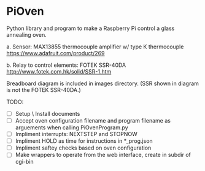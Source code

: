 # PiOven

Python library and program to make a Raspberry Pi control a glass annealing oven.

a.	Sensor: MAX13855 thermocouple amplifier w/ type K thermocouple  
https://www.adafruit.com/product/269 

b.	Relay to control elements: FOTEK SSR-40DA  
http://www.fotek.com.hk/solid/SSR-1.htm 

Breadboard diagram is included in images directory. (SSR shown in diagram is not the FOTEK SSR-40DA.)

TODO:  
-[ ] Setup \\ Install documents  
-[ ] Accept oven configuration filename and program filename as arguements when calling PiOvenProgram.py  
-[ ] Impliment interrupts: NEXTSTEP and STOPNOW  
-[ ] Impliment HOLD as time for instructions in \*\_prog.json  
-[ ] Impliment saftey checks based on oven configuration  
-[ ] Make wrappers to operate from the web interface, create in subdir of cgi-bin  
